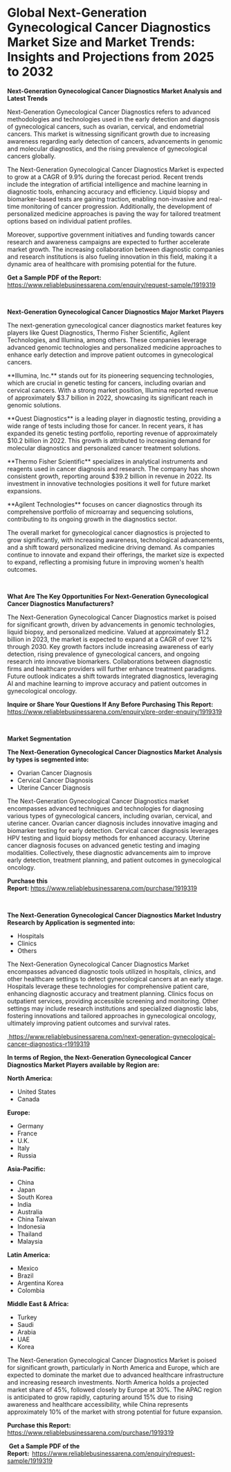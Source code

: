 <p><h1>Global Next-Generation Gynecological Cancer Diagnostics Market Size and Market Trends: Insights and Projections from 2025 to 2032</h1></p><p><strong>Next-Generation Gynecological Cancer Diagnostics Market Analysis and Latest Trends</strong></p>
<p><p>Next-Generation Gynecological Cancer Diagnostics refers to advanced methodologies and technologies used in the early detection and diagnosis of gynecological cancers, such as ovarian, cervical, and endometrial cancers. This market is witnessing significant growth due to increasing awareness regarding early detection of cancers, advancements in genomic and molecular diagnostics, and the rising prevalence of gynecological cancers globally. </p><p>The Next-Generation Gynecological Cancer Diagnostics Market is expected to grow at a CAGR of 9.9% during the forecast period. Recent trends include the integration of artificial intelligence and machine learning in diagnostic tools, enhancing accuracy and efficiency. Liquid biopsy and biomarker-based tests are gaining traction, enabling non-invasive and real-time monitoring of cancer progression. Additionally, the development of personalized medicine approaches is paving the way for tailored treatment options based on individual patient profiles. </p><p>Moreover, supportive government initiatives and funding towards cancer research and awareness campaigns are expected to further accelerate market growth. The increasing collaboration between diagnostic companies and research institutions is also fueling innovation in this field, making it a dynamic area of healthcare with promising potential for the future.</p></p>
<p><strong>Get a Sample PDF of the Report:&nbsp;</strong> <a href="https://www.reliablebusinessarena.com/enquiry/request-sample/1919319?utm_campaign=2532&utm_medium=2&utm_source=Github&utm_content=ia&utm_term=13042025&utm_id=next-generation-gynecological-cancer-diagnostics">https://www.reliablebusinessarena.com/enquiry/request-sample/1919319</a></p>
<p>&nbsp;</p>
<p><strong>Next-Generation Gynecological Cancer Diagnostics Major Market Players</strong></p>
<p><p>The next-generation gynecological cancer diagnostics market features key players like Quest Diagnostics, Thermo Fisher Scientific, Agilent Technologies, and Illumina, among others. These companies leverage advanced genomic technologies and personalized medicine approaches to enhance early detection and improve patient outcomes in gynecological cancers.</p><p>**Illumina, Inc.** stands out for its pioneering sequencing technologies, which are crucial in genetic testing for cancers, including ovarian and cervical cancers. With a strong market position, Illumina reported revenue of approximately $3.7 billion in 2022, showcasing its significant reach in genomic solutions.</p><p>**Quest Diagnostics** is a leading player in diagnostic testing, providing a wide range of tests including those for cancer. In recent years, it has expanded its genetic testing portfolio, reporting revenue of approximately $10.2 billion in 2022. This growth is attributed to increasing demand for molecular diagnostics and personalized cancer treatment solutions.</p><p>**Thermo Fisher Scientific** specializes in analytical instruments and reagents used in cancer diagnosis and research. The company has shown consistent growth, reporting around $39.2 billion in revenue in 2022. Its investment in innovative technologies positions it well for future market expansions.</p><p>**Agilent Technologies** focuses on cancer diagnostics through its comprehensive portfolio of microarray and sequencing solutions, contributing to its ongoing growth in the diagnostics sector.</p><p>The overall market for gynecological cancer diagnostics is projected to grow significantly, with increasing awareness, technological advancements, and a shift toward personalized medicine driving demand. As companies continue to innovate and expand their offerings, the market size is expected to expand, reflecting a promising future in improving women's health outcomes.</p></p>
<p>&nbsp;</p>
<p><strong>What Are The Key Opportunities For Next-Generation Gynecological Cancer Diagnostics Manufacturers?</strong></p>
<p><p>The Next-Generation Gynecological Cancer Diagnostics market is poised for significant growth, driven by advancements in genomic technologies, liquid biopsy, and personalized medicine. Valued at approximately $1.2 billion in 2023, the market is expected to expand at a CAGR of over 12% through 2030. Key growth factors include increasing awareness of early detection, rising prevalence of gynecological cancers, and ongoing research into innovative biomarkers. Collaborations between diagnostic firms and healthcare providers will further enhance treatment paradigms. Future outlook indicates a shift towards integrated diagnostics, leveraging AI and machine learning to improve accuracy and patient outcomes in gynecological oncology.</p></p>
<p><strong>Inquire or Share Your Questions If Any Before Purchasing This Report:</strong> <a href="https://www.reliablebusinessarena.com/enquiry/pre-order-enquiry/1919319?utm_campaign=2532&utm_medium=2&utm_source=Github&utm_content=ia&utm_term=13042025&utm_id=next-generation-gynecological-cancer-diagnostics">https://www.reliablebusinessarena.com/enquiry/pre-order-enquiry/1919319</a></p>
<p>&nbsp;</p>
<p><strong>Market Segmentation</strong></p>
<p><strong>The Next-Generation Gynecological Cancer Diagnostics Market Analysis by types is segmented into:</strong></p>
<p><ul><li>Ovarian Cancer Diagnosis</li><li>Cervical Cancer Diagnosis</li><li>Uterine Cancer Diagnosis</li></ul></p>
<p><p>The Next-Generation Gynecological Cancer Diagnostics market encompasses advanced techniques and technologies for diagnosing various types of gynecological cancers, including ovarian, cervical, and uterine cancer. Ovarian cancer diagnosis includes innovative imaging and biomarker testing for early detection. Cervical cancer diagnosis leverages HPV testing and liquid biopsy methods for enhanced accuracy. Uterine cancer diagnosis focuses on advanced genetic testing and imaging modalities. Collectively, these diagnostic advancements aim to improve early detection, treatment planning, and patient outcomes in gynecological oncology.</p></p>
<p><strong>Purchase this Report:&nbsp;</strong><a href="https://www.reliablebusinessarena.com/purchase/1919319?utm_campaign=2532&utm_medium=2&utm_source=Github&utm_content=ia&utm_term=13042025&utm_id=next-generation-gynecological-cancer-diagnostics">https://www.reliablebusinessarena.com/purchase/1919319</a></p>
<p>&nbsp;</p>
<p><strong>The Next-Generation Gynecological Cancer Diagnostics Market Industry Research by Application is segmented into:</strong></p>
<p><ul><li>Hospitals</li><li>Clinics</li><li>Others</li></ul></p>
<p><p>The Next-Generation Gynecological Cancer Diagnostics Market encompasses advanced diagnostic tools utilized in hospitals, clinics, and other healthcare settings to detect gynecological cancers at an early stage. Hospitals leverage these technologies for comprehensive patient care, enhancing diagnostic accuracy and treatment planning. Clinics focus on outpatient services, providing accessible screening and monitoring. Other settings may include research institutions and specialized diagnostic labs, fostering innovations and tailored approaches in gynecological oncology, ultimately improving patient outcomes and survival rates.</p></p>
<p><a href="https://www.reliablebusinessarena.com/next-generation-gynecological-cancer-diagnostics-r1919319?utm_campaign=2532&utm_medium=2&utm_source=Github&utm_content=ia&utm_term=13042025&utm_id=next-generation-gynecological-cancer-diagnostics">&nbsp;https://www.reliablebusinessarena.com/next-generation-gynecological-cancer-diagnostics-r1919319</a></p>
<p><strong>In terms of Region, the Next-Generation Gynecological Cancer Diagnostics Market Players available by Region are:</strong></p>
<p>
    <p> <strong> North America: </strong>
        <ul>
            <li>United States</li>
            <li>Canada</li>
        </ul>
        </p> 
    <p> <strong> Europe: </strong>
        <ul>
            <li>Germany</li>
            <li>France</li>
            <li>U.K.</li>
            <li>Italy</li>
            <li>Russia</li>
        </ul>
        </p> 
    <p> <strong> Asia-Pacific: </strong>
        <ul>
            <li>China</li>
            <li>Japan</li>
            <li>South Korea</li>
            <li>India</li>
            <li>Australia</li>
            <li>China Taiwan</li>
            <li>Indonesia</li>
            <li>Thailand</li>
            <li>Malaysia</li>
        </ul>
        </p> 
    <p> <strong> Latin America: </strong>
        <ul>
            <li>Mexico</li>
            <li>Brazil</li>
            <li>Argentina Korea</li>
            <li>Colombia</li>
        </ul>
        </p> 
    <p> <strong> Middle East & Africa: </strong>
        <ul>
            <li>Turkey</li>
            <li>Saudi</li>
            <li>Arabia</li>
            <li>UAE</li>
            <li>Korea</li>
        </ul>
    </p>
    </p>
<p><p>The Next-Generation Gynecological Cancer Diagnostics Market is poised for significant growth, particularly in North America and Europe, which are expected to dominate the market due to advanced healthcare infrastructure and increasing research investments. North America holds a projected market share of 45%, followed closely by Europe at 30%. The APAC region is anticipated to grow rapidly, capturing around 15% due to rising awareness and healthcare accessibility, while China represents approximately 10% of the market with strong potential for future expansion.</p></p>
<p><strong>Purchase this Report: </strong><a href="https://www.reliablebusinessarena.com/purchase/1919319?utm_campaign=2532&utm_medium=2&utm_source=Github&utm_content=ia&utm_term=13042025&utm_id=next-generation-gynecological-cancer-diagnostics">https://www.reliablebusinessarena.com/purchase/1919319</a></p>
<p>&nbsp;<strong>Get a Sample PDF of the Report:&nbsp;&nbsp;</strong><a href="https://www.reliablebusinessarena.com/enquiry/request-sample/1919319?utm_campaign=2532&utm_medium=2&utm_source=Github&utm_content=ia&utm_term=13042025&utm_id=next-generation-gynecological-cancer-diagnostics">https://www.reliablebusinessarena.com/enquiry/request-sample/1919319</a></p>
<p><strong></strong></p>
<p><p></p><p></p><p></p></p>